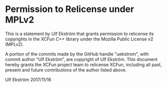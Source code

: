 # Permission to Relicense under MPLv2

This is a statement by Ulf Ekström
that grants permission to relicense its copyrights in the XCFun C++
library under the Mozilla Public License v2 (MPLv2).

A portion of the commits made by the GitHub handle "uekstrom", with
commit author "Ulf Ekström", are copyright of Ulf Ekström.
This document hereby grants the XCFun project team to relicense XCFun,
including all past, present and future contributions of the author listed above.

Ulf Ekström
2017/11/16
